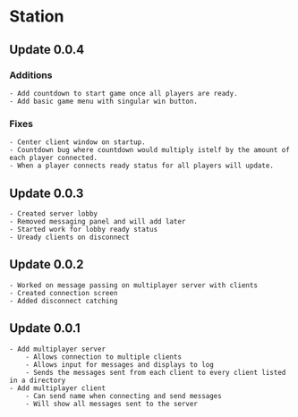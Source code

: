 # Station

## Update 0.0.4

### Additions
	- Add countdown to start game once all players are ready.
	- Add basic game menu with singular win button.
### Fixes
	- Center client window on startup.
	- Countdown bug where countdown would multiply istelf by the amount of each player connected.
	- When a player connects ready status for all players will update.

## Update 0.0.3

	- Created server lobby
	- Removed messaging panel and will add later
	- Started work for lobby ready status
	- Uready clients on disconnect

## Update 0.0.2

	- Worked on message passing on multiplayer server with clients
	- Created connection screen
	- Added disconnect catching

## Update 0.0.1

	- Add multiplayer server
		- Allows connection to multiple clients
		- Allows input for messages and displays to log
		- Sends the messages sent from each client to every client listed in a directory
	- Add multiplayer client
		- Can send name when connecting and send messages
		- Will show all messages sent to the server